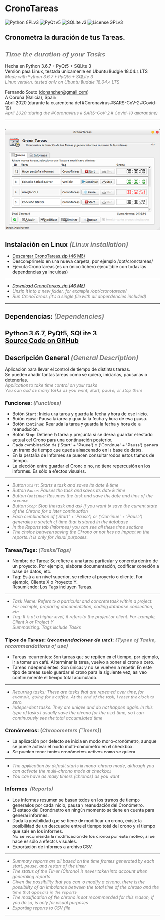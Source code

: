 <h1> CronoTareas </h1>  

![Python GPLv3](https://img.shields.io/badge/Python-v3.6.7-success) ![PyQt v5](https://img.shields.io/badge/PyQt-5-brightgreen) ![SQLite v3](https://img.shields.io/badge/SQLite-v.3-blueviolet) ![License GPLv3](https://img.shields.io/badge/License-GPLv3-red) 

## Cronometra la duración de tus Tareas.  
## <span style="color:grey"><i>Time the duration of your Tasks</i></span>
Hecha en Python 3.6.7 + PyQt5 + SQLite 3  
Versión para Linux, testada únicamente en Ubuntu Budgie 18.04.4 LTS  
<span style="color:grey">
<i>Made with Python 3.6.7 + PyQt5 + SQLite 3</i>  
<i>Linux version, tested only on Ubuntu Budgie 18.04.4 LTS</i>  
</span>  
Fernando Souto (donanpher@gmail.com)  
A Coruña (Galicia), Spain  
Abril 2020 (durante la cuarentena del #Coronavirus #SARS-CoV-2 #Covid-19)  
<span style="color:grey"><i>April 2020 (during the #Coronavirus # SARS-CoV-2 # Covid-19 quarantine)</i></span>  

---
![Screenshot](./images/Screenshot_CronoTareas.png)
---
## Instalación en Linux <span style="color:grey"><i>(Linux installation)</i></span>
* <a href="https://drive.google.com/file/d/1kf0J4eLd2sKvZ17ear96MTD32lh-8wq-/view?usp=sharing">Descargar CronoTareas.zip (46 MB)</a>
* Descomprimelo en una nueva carpeta, por ejemplo /opt/cronotareas/
* Ejecuta CronoTareas (es un único fichero ejecutable con todas las dependencias ya incluidas)
---
* <span style="color:grey"><i><a href="https://drive.google.com/file/d/1kf0J4eLd2sKvZ17ear96MTD32lh-8wq-/view?usp=sharing">Download CronoTareas.zip (46 MB)</a></i> </span>  
* <span style="color:grey"><i>Unzip it into a new folder, for example /opt/cronotareas/</i> </span>  
* <span style="color:grey"><i>Run CronoTareas (it's a single file with all dependencies included)</i> </span>  
---
## Dependencias:  <span style="color:grey"><i>(Dependencies)</i></span>
Python 3.6.7, PyQt5, SQLite 3  
<a href="https://github.com/donanpher/CronoTareas">Source Code on GitHub</a>
---
## Descripción General <span style="color:grey"><i>(General Description)</i></span>
Aplicación para llevar el control de tiempo de distintas tareas.  
Se pueden añadir tantas tareas como se quiera, iniciarlas, pausarlas o detenerlas.  
<span style="color:grey"><i>Application to take time control on your tasks</i></span>  
<span style="color:grey"><i>You can add as many tasks as you want, start, pause, or stop them</i></span>  

### <b>Funciones:</b>  <span style="color:grey"><i>(Functions)</i></span>
* Botón `Start`: Inicia una tarea y guarda la fecha y hora de ese inicio.  
* Botón `Pause`: Pausa la tarea y guarda la fecha y hora de esa pausa.
* Botón `Continue`: Reanuda la tarea y guarda la fecha y hora de la reanudación.  
* Botón `Stop`: Detiene la tarea y pregunta si se desea guardar el estado actual del Crono para una continuación posterior.  
* Cada combinación de ('Start' + 'Pause') o ('Continue' + 'Pause') genera un tramo de tiempo que queda almacenado en la base de datos.  
* En la pestaña de Informes se pueden consultar todos estos tramos de tiempo.  
* La elección entre guardar el Crono o no, no tiene repercusión en los informes. Es sólo a efectos visuales.  
---
* <span style="color:grey"><i>Button `Start`: Starts a task and saves its date & time</i> </span>  
* <span style="color:grey"><i>Button `Pause`: Pauses the task and saves its date & time</i></span>  
* <span style="color:grey"><i>Button `Continue`: Resumes the task and save the date and time of the resume</i></span>  
* <span style="color:grey"><i>Button `Stop`: Stop the task and ask if you want to save the current state of the Chrono for a later continuation</i></span>  
* <span style="color:grey"><i>Each combination of ('Start' + 'Pause') or ('Continue' + 'Pause') generates a stretch of time that is stored in the database</i></span>  
* <span style="color:grey"><i>In the Reports tab (Informes) you can see all these time sections</i></span>  
* <span style="color:grey"><i>The choice between saving the Chrono or not has no impact on the reports. It is only for visual purposes.</i></span>  
  
### <b>Tareas/Tags:</b>  <span style="color:grey"><i>(Tasks/Tags)</i></span>
* Nombre de Tarea: Se refiere a una tarea particular y concreta dentro de un proyecto. Por ejemplo, elaborar documentación, codificar conexión a base de datos, etc.  
* Tag: Está a un nivel superior, se refiere al proyecto o cliente. Por ejemplo, Cliente X o Proyecto Y.  
Resumiendo: Los Tags incluyen Tareas.  
---
* <span style="color:grey"><i>Task Name: Refers to a particular and concrete task within a project. For example, preparing documentation, coding database connection, etc.</i></span>  
* <span style="color:grey"><i>Tag: It is at a higher level, it refers to the project or client. For example, Client X or Project Y</i></span>  
<span style="color:grey"><i>Summarizing: Tags include Tasks</i></span>  

### <b>Tipos de Tareas:</b> (<i>recomendaciones de uso</i>):  <span style="color:grey"><i>(Types of Tasks, recommendations of use)</i></span>
* Tareas recurrentes: Son tareas que se repiten en el tiempo, por ejemplo, ir a tomar un café. Al terminar la tarea, vuelvo a poner el crono a cero.  
* Tareas independientes: Son únicas y no se vuelven a repetir. En este tipo de tareas suelo guardar el crono para la siguiente vez, así veo continuamente el tiempo total acumulado.  
---
* <span style="color:grey"><i>Recurring tasks: These are tasks that are repeated over time, for example, going for a coffee. At the end of the task, I reset the clock to zero.</i></span>  
* <span style="color:grey"><i>Independent tasks: They are unique and do not happen again. In this type of tasks I usually save the chrono for the next time, so I can continuously see the total accumulated time</i></span>  

### <b>Cronómetros:</b>  <span style="color:grey">(<i>Chronometers (Timers)</i>)</span>
* La aplicación por defecto se inicia en modo mono-cronómetro, aunque se puede activar el modo multi-cronómetro en el checkbox.  
* Se pueden tener tantos cronómetros activos como se quiera.  
---
* <span style="color:grey"><i>The application by default starts in mono-chrono mode, although you can activate the multi-chrono mode at checkbox</i></span>  
* <span style="color:grey"><i>You can have as many timers (chronos) as you want</i></span>  

### <b>Informes:</b>  <span style="color:grey"><i>(Reports)</i></span>
* Los informes resumen se basan todos en los tramos de tiempo generados por cada inicio, pausa y reanudación del Cronómetro.  
* El estado del Cronómetro en ningún momento se tiene en cuenta para generar informes.  
* Dada la posibilidad que se tiene de modificar un crono, existe la posibilidad de un descuadre entre el tiempo total del crono y el tiempo que sale en los informes.  
No se recomienda la modificación de los cronos por este motivo, si se hace es sólo a efectos visuales.  
* Exportación de informes a archivo CSV.  
---
* <span style="color:grey"><i>Summary reports are all based on the time frames generated by each start, pause, and restart of the timer</i></span>  
* <span style="color:grey"><i>The status of the Timer (Chrono) is never taken into account when generating reports</i></span>  
* <span style="color:grey"><i>Given the possibility that you can to modify a chrono, there is the possibility of an imbalance between the total time of the chrono and the time that appears in the reports</i></span>  
* <span style="color:grey"><i>The modification of the chrono is not recommended for this reason, if you do so, is only for visual purposes</i></span>  
* <span style="color:grey"><i>Exporting reports to CSV file</i></span>  

---

